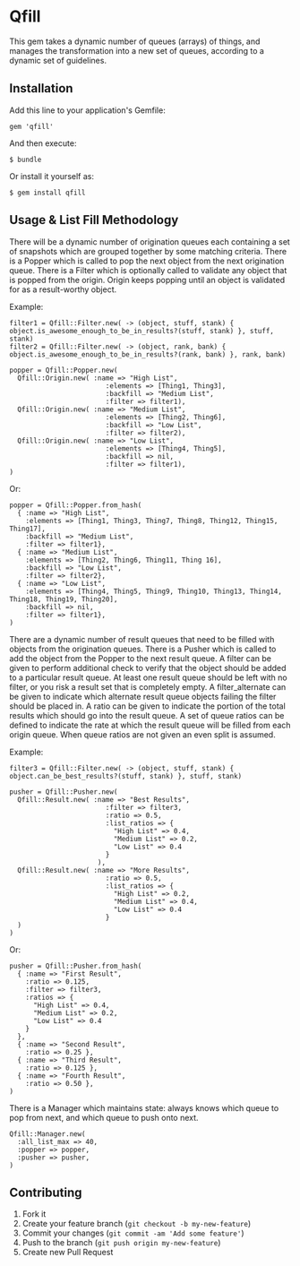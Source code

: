 # Qfill

This gem takes a dynamic number of queues (arrays) of things, and manages the transformation into a new set of queues,
according to a dynamic set of guidelines.

## Installation

Add this line to your application's Gemfile:

    gem 'qfill'

And then execute:

    $ bundle

Or install it yourself as:

    $ gem install qfill

## Usage & List Fill Methodology

There will be a dynamic number of origination queues each containing a set of snapshots which are grouped together by
some matching criteria.
There is a Popper which is called to pop the next object from the next origination queue.
There is a Filter which is optionally called to validate any object that is popped from the origin.
Origin keeps popping until an object is validated for as a result-worthy object.

Example:

    filter1 = Qfill::Filter.new( -> (object, stuff, stank) { object.is_awesome_enough_to_be_in_results?(stuff, stank) }, stuff, stank)
    filter2 = Qfill::Filter.new( -> (object, rank, bank) { object.is_awesome_enough_to_be_in_results?(rank, bank) }, rank, bank)

    popper = Qfill::Popper.new(
      Qfill::Origin.new( :name => "High List",
                            :elements => [Thing1, Thing3],
                            :backfill => "Medium List",
                            :filter => filter1),
      Qfill::Origin.new( :name => "Medium List",
                            :elements => [Thing2, Thing6],
                            :backfill => "Low List",
                            :filter => filter2),
      Qfill::Origin.new( :name => "Low List",
                            :elements => [Thing4, Thing5],
                            :backfill => nil,
                            :filter => filter1),
    )

Or:

    popper = Qfill::Popper.from_hash(
      { :name => "High List",
        :elements => [Thing1, Thing3, Thing7, Thing8, Thing12, Thing15, Thing17],
        :backfill => "Medium List",
        :filter => filter1},
      { :name => "Medium List",
        :elements => [Thing2, Thing6, Thing11, Thing 16],
        :backfill => "Low List",
        :filter => filter2},
      { :name => "Low List",
        :elements => [Thing4, Thing5, Thing9, Thing10, Thing13, Thing14, Thing18, Thing19, Thing20],
        :backfill => nil,
        :filter => filter1},
    )

There are a dynamic number of result queues that need to be filled with objects from the origination queues.
There is a Pusher which is called to add the object from the Popper to the next result queue.
A filter can be given to perform additional check to verify that the object should be added to a particular result queue.
At least one result queue should be left with no filter, or you risk a result set that is completely empty.
A filter_alternate can be given to indicate which alternate result queue objects failing the filter should be placed in.
A ratio can be given to indicate the portion of the total results which should go into the result queue.
A set of queue ratios can be defined to indicate the rate at which the result queue will be filled from each origin queue.
When queue ratios are not given an even split is assumed.

Example:

    filter3 = Qfill::Filter.new( -> (object, stuff, stank) { object.can_be_best_results?(stuff, stank) }, stuff, stank)

    pusher = Qfill::Pusher.new(
      Qfill::Result.new( :name => "Best Results",
                            :filter => filter3,
                            :ratio => 0.5,
                            :list_ratios => {
                              "High List" => 0.4,
                              "Medium List" => 0.2,
                              "Low List" => 0.4
                            }
                          ),
      Qfill::Result.new( :name => "More Results",
                            :ratio => 0.5,
                            :list_ratios => {
                              "High List" => 0.2,
                              "Medium List" => 0.4,
                              "Low List" => 0.4
                            }
      )
    )

Or:

    pusher = Qfill::Pusher.from_hash(
      { :name => "First Result",
        :ratio => 0.125,
        :filter => filter3,
        :ratios => {
          "High List" => 0.4,
          "Medium List" => 0.2,
          "Low List" => 0.4
        }
      },
      { :name => "Second Result",
        :ratio => 0.25 },
      { :name => "Third Result",
        :ratio => 0.125 },
      { :name => "Fourth Result",
        :ratio => 0.50 },
    )

There is a Manager which maintains state: always knows which queue to pop from next, and which queue to push onto next.

    Qfill::Manager.new(
      :all_list_max => 40,
      :popper => popper,
      :pusher => pusher,
    )

## Contributing

1. Fork it
2. Create your feature branch (`git checkout -b my-new-feature`)
3. Commit your changes (`git commit -am 'Add some feature'`)
4. Push to the branch (`git push origin my-new-feature`)
5. Create new Pull Request
